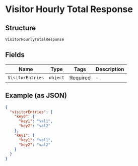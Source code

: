 
# Visitor Hourly Total Response

## Structure

`VisitorHourlyTotalResponse`

## Fields

| Name | Type | Tags | Description |
|  --- | --- | --- | --- |
| `VisitorEntries` | `object` | Required | - |

## Example (as JSON)

```json
{
  "visitorEntries": {
    "key0": {
      "key1": "val1",
      "key2": "val2"
    },
    "key1": {
      "key1": "val1",
      "key2": "val2"
    }
  }
}
```

